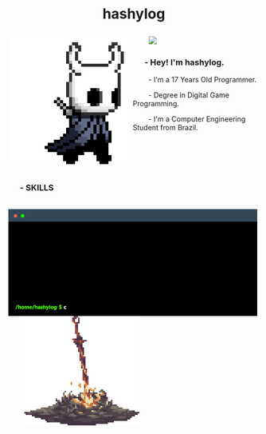<h1 align="center">
  <p></p>
  hashylog
  <p></p>
</h1>

<img align="left" src="https://github.com/hashylog/hashylog/blob/main/assets/hollowknight.gif" width="250"/>

<p align="left">
  &nbsp &nbsp &nbsp &nbsp
  <img src="https://img.shields.io/static/v1?label=Overview&message=hashylog&color=020273&style=for-the-badge&logo=GitHub">
</p>

<h3 align="left"> &nbsp &nbsp &nbsp - Hey! I'm hashylog.</h3>
<p align="left"> &nbsp &nbsp &nbsp &nbsp - I'm a 17 Years Old Programmer.</p>
<p align="left"> &nbsp &nbsp &nbsp &nbsp - Degree in Digital Game Programming.</p>
<p align="left"> &nbsp &nbsp &nbsp &nbsp - I'm a Computer Engineering Student from Brazil.</p>

<p>&nbsp</p>
<p>&nbsp</p>
<h1></h1>

<h3 align="left"> &nbsp &nbsp &nbsp - SKILLS &nbsp &nbsp </h3>

<p>
  &nbsp &nbsp &nbsp &nbsp 
  <img align="center" width="500" src="https://github.com/hashylog/hashylog/blob/main/assets/skillsterminal.gif"/>
  &nbsp &nbsp &nbsp &nbsp 
  <img align="center" src="https://github.com/hashylog/hashylog/blob/main/assets/bonecampfire.gif"/>
</p>
